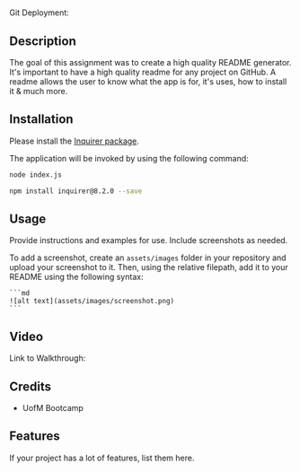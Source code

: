 # <README Generator>
Git Deployment: 

## Description

The goal of this assignment was to create a high quality README generator. It's important to have a high quality readme for any project on GitHub. A readme allows the user to know what the app is for, it's uses, how to install it & much more. 

## Installation

Please install the [Inquirer package](https://www.npmjs.com/package/inquirer). 

The application will be invoked by using the following command:

```bash
node index.js
```
```bash
npm install inquirer@8.2.0 --save
```
## Usage

Provide instructions and examples for use. Include screenshots as needed.

To add a screenshot, create an `assets/images` folder in your repository and upload your screenshot to it. Then, using the relative filepath, add it to your README using the following syntax:

    ```md
    ![alt text](assets/images/screenshot.png)
    ```

## Video
Link to Walkthrough: 

## Credits

* UofM Bootcamp

## Features

If your project has a lot of features, list them here.
